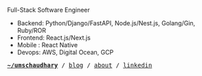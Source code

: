 Full-Stack Software Engineer 
- Backend: Python/Django/FastAPI, Node.js/Nest.js, Golang/Gin, Ruby/ROR
- Frontend: React.js/Next.js
- Mobile : React Native
- Devops: AWS, Digital Ocean, GCP

<pre><strong><a href="https://uchaudhary.com.np">~/umschaudhary</a></strong> / <a href="https://uchaudhary.com.np/blog">blog</a> / <a href="https://uchaudhary.com.np/about">about</a> / <a href="https://linkedin.com/in/umschaudhary">linkedin</a>

